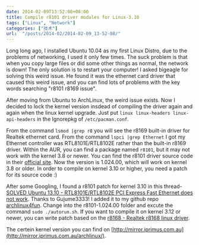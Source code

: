```yaml
---
date: 2014-02-09T13:52:08+08:00
title: Compile r8101 driver modules for Linux-3.10
tags: ["Linux", "Network"]
categories: ["技术"]
url:  "/posts/2014-02/2014-02-09_13-52-08/"
---
```


Long long ago, I installed Ubuntu 10.04 as my first Linux Distro, due to the problems of networking, I used it only few times. The suck problem is that when you copy large files or did some other things as normal, the network is down! The only solution is to restart your computer! I asked bigeagle for solving this weird issue. He found it was the ethernet card driver that caused this weird issue, and you can find lots of problems with the key words searching "r8101 r8169 issue".  

After moving from Ubuntu to ArchLinux, the weird issue exists. Now I decided to lock the kernel version insdead of compiling the driver again and again when the linux kernel upgrade. Just put `linux linux-headers linux-api-headers` in the Ignorepkg of `/etc/pacman.conf`. 

From the command `lsmod |grep r8` you will see the r8169 built-in driver for Realtek ethernet card. From the command `lspci |grep Ethernet` I got my Ethernet controller was RTL8101E/RTL8102E rather than the built-in r8169 driver. Within the AUR, you can find a package named `r8101`, but it may not work with the kernel 3.8 or newer. You can find the r8101 driver source code in their [official site](http://www.realtek.com.tw/Downloads/downloadsView.aspx?Langid=1&PNid=14&PFid=7&Level=5&Conn=4&DownTypeID=3&GetDown=false). Now the version is 1.024.00, which will work on kernel 3.8 or older. In order to compile on kernel 3.10 or higher, you need a patch for its source code :)  

After some Googling, I found a r8101 patch for kernel 3.10 in this thread-[SOLVED Ubuntu 13.10 - RTL8101E/RTL8102E PCI Express Fast Ethernet does not work](http://ubuntuforums.org/showthread.php?t=2182609). Thanks to Gujume3333! I added it to my github repo [archlinux4fun](https://github.com/billryan/archlinux4fun/tree/master/net/drivers). Change into the r8101-1.024.00 folder and excute the command `sudo ./autorun.sh`. If you want to compile it on kernel 3.12 or newer, you can write patch based on the [r8168 - Realtek r8168 linux driver](https://code.google.com/p/r8168/).  

The certein kernel version you can find on [http://mirror.iprimus.com.au](http://mirror.iprimus.com.au/archlinux/).